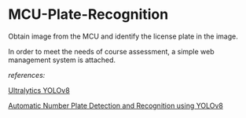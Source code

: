 # MCU-Plate-Recognition
Obtain image from the MCU and identify the license plate in the image.

In order to meet the needs of course assessment, a simple web management system is attached.

*references:*

[Ultralytics YOLOv8](https://github.com/ultralytics/ultralytics) 

[Automatic Number Plate Detection and Recognition using YOLOv8](https://github.com/MuhammadMoinFaisal/Automatic_Number_Plate_Detection_Recognition_YOLOv8.git)
